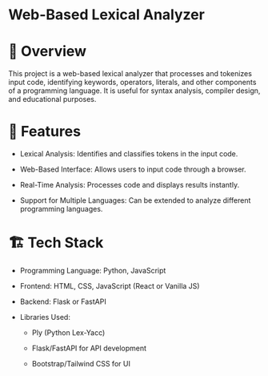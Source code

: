 # Web-Based Lexical Analyzer

# 📌 Overview

This project is a web-based lexical analyzer that processes and tokenizes input code, identifying keywords, operators, literals, and other components of a programming language. It is useful for syntax analysis, compiler design, and educational purposes.

# 🚀 Features

- Lexical Analysis: Identifies and classifies tokens in the input code.

- Web-Based Interface: Allows users to input code through a browser.

- Real-Time Analysis: Processes code and displays results instantly.

- Support for Multiple Languages: Can be extended to analyze different programming languages.

# 🏗️ Tech Stack

- Programming Language: Python, JavaScript

- Frontend: HTML, CSS, JavaScript (React or Vanilla JS)

- Backend: Flask or FastAPI

- Libraries Used:

    - Ply (Python Lex-Yacc)

    - Flask/FastAPI for API development

    - Bootstrap/Tailwind CSS for UI
